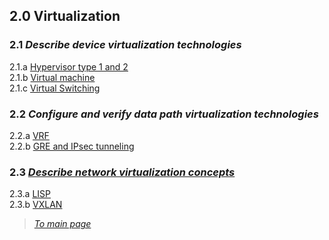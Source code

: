 ## 2.0 Virtualization  


### 2.1 *Describe device virtualization technologies*  
2.1.a [Hypervisor type 1 and 2](https://github.com/network-dluong/CCNP-ENCOR/blob/2.0-Virtualization/2.1.a%20Hypervisor%20type%201%20and%202.md)  
2.1.b [Virtual machine](https://github.com/network-dluong/CCNP-ENCOR/blob/2.0-Virtualization/2.1b%20Virtual%20machine.md)  
2.1.c [Virtual Switching](https://github.com/network-dluong/CCNP-ENCOR/blob/2.0-Virtualization/2.1.c%20Virtual%20Switching.md)  


### 2.2 *Configure and verify data path virtualization technologies*  
2.2.a [VRF](https://github.com/network-dluong/CCNP-ENCOR/blob/2.0-Virtualization/2.2.a%20VRF.md)  
2.2.b [GRE and IPsec tunneling](https://github.com/network-dluong/CCNP-ENCOR/blob/2.0-Virtualization/2.2b%20GRE%20and%20IPsec%20tunneling.md)  


### 2.3 *[Describe network virtualization concepts](https://github.com/network-dluong/CCNP-ENCOR/blob/2.0-Virtualization/2.3%20Describe%20network%20virtualization%20concepts.md)*  
2.3.a [LISP](https://github.com/network-dluong/CCNP-ENCOR/blob/2.0-Virtualization/2.3.a%20LISP.md)  
2.3.b [VXLAN](https://github.com/network-dluong/CCNP-ENCOR/blob/2.0-Virtualization/2.3.b%20VXLAN.md)  


> [*To main page*](https://github.com/network-dluong/CCNP-ENCOR/tree/master)
